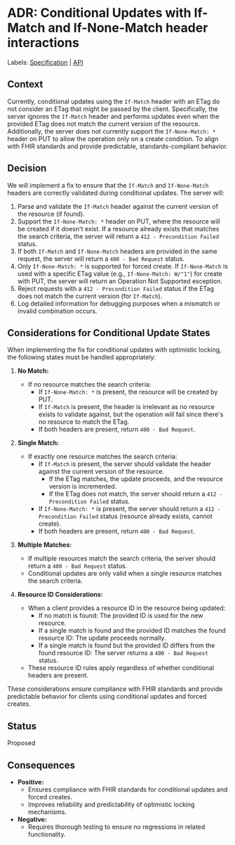 # ADR: Conditional Updates with If-Match and If-None-Match header interactions
Labels: [Specification](https://github.com/microsoft/fhir-server/labels/Specification) | [API](https://github.com/microsoft/fhir-server/labels/Area-API)

## Context
Currently, conditional updates using the `If-Match` header with an ETag do not consider an ETag that might be passed by the client. Specifically, the server ignores the `If-Match` header and performs updates even when the provided ETag does not match the current version of the resource. Additionally, the server does not currently support the `If-None-Match: *` header on PUT to allow the operation only on a create condition. To align with FHIR standards and provide predictable, standards-compliant behavior.

## Decision
We will implement a fix to ensure that the `If-Match` and `If-None-Match` headers are correctly validated during conditional updates. The server will:

1. Parse and validate the `If-Match` header against the current version of the resource (if found).
2. Support the `If-None-Match: *` header on PUT, where the resource will be created if it doesn't exist. If a resource already exists that matches the search criteria, the server will return a `412 - Precondition Failed` status.
3. If both `If-Match` and `If-None-Match` headers are provided in the same request, the server will return a `400 - Bad Request` status.
4. Only `If-None-Match: *` is supported for forced create. If `If-None-Match` is used with a specific ETag value (e.g., `If-None-Match: W/"1"`) for create with PUT, the server will return an Operation Not Supported exception.
5. Reject requests with a `412 - Precondition Failed` status if the ETag does not match the current version (for `If-Match`).
6. Log detailed information for debugging purposes when a mismatch or invalid combination occurs.

## Considerations for Conditional Update States

When implementing the fix for conditional updates with optimistic locking, the following states must be handled appropriately:

1. **No Match:**
   - If no resource matches the search criteria:
     - If `If-None-Match: *` is present, the resource will be created by PUT.
     - If `If-Match` is present, the header is irrelevant as no resource exists to validate against, but the operation will fail since there's no resource to match the ETag.
     - If both headers are present, return `400 - Bad Request`.

2. **Single Match:**
   - If exactly one resource matches the search criteria:
     - If `If-Match` is present, the server should validate the header against the current version of the resource.
       - If the ETag matches, the update proceeds, and the resource version is incremented.
       - If the ETag does not match, the server should return a `412 - Precondition Failed` status.
     - If `If-None-Match: *` is present, the server should return a `412 - Precondition Failed` status (resource already exists, cannot create).
     - If both headers are present, return `400 - Bad Request`.

3. **Multiple Matches:**
   - If multiple resources match the search criteria, the server should return a `400 - Bad Request` status.
   - Conditional updates are only valid when a single resource matches the search criteria.

4. **Resource ID Considerations:**
   - When a client provides a resource ID in the resource being updated:
     - If no match is found: The provided ID is used for the new resource.
     - If a single match is found and the provided ID matches the found resource ID: The update proceeds normally.
     - If a single match is found but the provided ID differs from the found resource ID: The server returns a `400 - Bad Request` status.
   - These resource ID rules apply regardless of whether conditional headers are present.

These considerations ensure compliance with FHIR standards and provide predictable behavior for clients using conditional updates and forced creates.

## Status
Proposed

## Consequences
- **Positive:**
  - Ensures compliance with FHIR standards for conditional updates and forced creates.
  - Improves reliability and predictability of optimistic locking mechanisms.
- **Negative:**
  - Requires thorough testing to ensure no regressions in related functionality.
